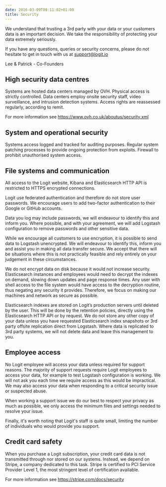 ```yaml
---
date: 2016-03-09T00:11:02+01:00
title: Security
---
```


We understand that trusting a 3rd party with your data or your customers data is an important decision. We take the responsibility of protecting your data extremely seriously.

If you have any questions, queries or security concerns, please do not hesitate to get in touch with us at <support@logit.io>

Lee & Patrick - Co-­Founders

## High security data centres

Systems are hosted data centers managed by OVH.
Physical access is strictly controlled.
Data centers employ onsite security staff, video surveillance, and intrusion detection systems.
Access rights are reassessed regularly, according to remit.

For more information see https://www.ovh.co.uk/aboutus/security.xml

## System and operational security

Systems access logged and tracked for auditing purposes.
Regular system patching processes to provide ongoing protection from exploits.
Firewall to prohibit unauthorised system access.

## File systems and communication

All access to the Logit website, Kibana and Elasticsearch HTTP API is restricted to HTTPS encrypted connections.

Logit use federated authentication and therefore do not store user passwords. We encourage users to add two-factor authentication to their Google or GitHub accounts.

Data you log may include passwords, we will endeavour to identify this and inform you. Where possible, and with your agreement, we will add Logstash configuration to remove passwords and other sensitive data.

While we encourage all customers to use encryption, it is possible to send data to Logstash unencrypted. We will endeavour to identify this, inform you and assist you in making all data transfer secure. We accept that there will be situations where this is not practically feasible and rely entirely on your judgement in these circumstances.

We do not encrypt data on disk because it would not increase security. Elasticsearch instances and employees would need to decrypt the indexes on demand, slowing down updates and page response times. Any user with shell access to the file system would have access to the decryption routine, thus negating any security it provides. Therefore, we focus on making our machines and network as secure as possible.

Elasticsearch indexes are stored on Logit’s production servers until deleted by the user. This will be done by the retention policies, directly using the Elasticsearch HTTP API or by request. We do not store any other copy of your data unless you have requested Elasticsearch index snapshots or 3rd party offsite replication direct from Logstash. Where data is replicated to 3rd party systems, we will not delete data and leave this management to you.

## Employee access

No Logit employee will access your data unless required for support reasons. The majority of support requests require Logit employees to access your data, for example to test Logstash configuration is working. We will not ask you each time we require access as this would be impractical.  We may also access your data when responding to a critical security issue or suspected abuse.

When working a support issue we do our best to respect your privacy as much as possible, we only access the minimum files and settings needed to resolve your issue.

Finally, it's worth noting that Logit's staff is quite small, limiting the number of individuals who would provide you support.

## Credit card safety

When you purchase a Logit subscription, your credit card data is not transmitted through nor stored on our systems. Instead, we depend on Stripe, a company dedicated to this task. Stripe is certified to PCI Service Provider Level 1, the most stringent level of certification available.

For more information see https://stripe.com/docs/security
